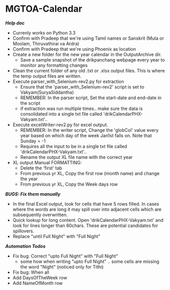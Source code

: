 # MGTOA-Calendar

***Help doc***

- Currenly works on Python 3.3
- Confirm with Pradeep that we're using Tamil names or Sanskrit (Mula or Moolam, Thiruvathirai va Ardra)
- Confirm with Pradeep that we're using Phoenix as location
- Create a new folder for the new year calendar in the OutputArchive dir. 
	- Save a sample snapshot of the drikpanchang webpage every year to monitor any formatting changes	
- Clean the current folder of any old .txt or .xlsx output files. This is where the temp output files are written. 
- Execute parser_with_Selenium-rev2.py for extraction
	- Ensure that the 'parser_with_Selenium-rev2' script is set to Vakyam(SuryaSiddantha)	
	- REMEMBER: In the parser script, Set the start-date and end-date in the script	
	- if extraction was run multiple times.. make sure the data is consolidated into a single txt file called 'drikCalendarPHX-Vakyam.txt'..
- Execute excelWriter-rev2.py for excel output. 
	- REMEMBER: In the writer script, Change the 'globCol' value every year based on which day of the week Jan1st falls on. Note that Sunday = -1	
	- Requires all the input to be in a single txt file called 'drikCalendarPHX-Vakyam.txt'..
	- Rename the output XL file name with the correct year
- XL output Manual FORMATTING: 
	- Delete the 'first' tab
	- From previous yr XL, Copy the first row (month name) and change the year
	- From previous yr XL, Copy the Week days row

*****BUGS: Fix them manually*****
- In the final Excel output, look for cells that have 5 rows filled. In cases where the words are long it may spill over into adjacent cells which are subsequently overwritten.
- Quick lookup for long content. Open 'drikCalendarPHX-Vakyam.txt' and look for lines longer than 80chars. These are potential candidates for spillovers.
- Replace "until Full Night" with "Full Night"

*****Automation Todos*****
- Fix bug: Correct "upto Full Night" with "Full Night"
	- some how when writing "upto Full Night" .. some cells are missing the word "Night" (noticed only for Tithi)
- Fix bug: When all 
- Add DaysOfTheWeek row
- Add NameOfMonth row
